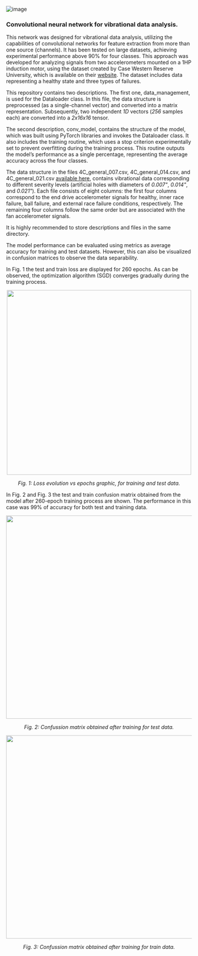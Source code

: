 ![image](https://github.com/user-attachments/assets/52f59383-7707-4b0a-b7fa-8ea8dafac0df)
### Convolutional neural network for vibrational data analysis. 
This network was designed for vibrational data analysis, utilizing the capabilities of convolutional networks for feature extraction from more than one source (channels). It has been tested on large datasets, achieving experimental performance above 90% for four classes. This approach was developed for analyzing signals from two accelerometers mounted on a 1HP induction motor, using the dataset created by Case Western Reserve University, which is available on their [website](https://engineering.case.edu/bearingdatacenter/download-data-file). The dataset includes data representing a healthy state and three types of failures.

This repository contains two descriptions. The first one, data_management, is used for the Dataloader class. In this file, the data structure is preprocessed (as a single-channel vector) and converted into a matrix representation. Subsequently, two independent *1D* vectors (*256* samples each) are converted into a *2x16x16* tensor.

The second description, conv_model, contains the structure of the model, which was built using PyTorch libraries and invokes the Dataloader class. It also includes the training routine, which uses a stop criterion experimentally set to prevent overfitting during the training process. This routine outputs the model’s performance as a single percentage, representing the average accuracy across the four classes.

The data structure in the files 4C_general_007.csv, 4C_general_014.csv, and 4C_general_021.csv [available here](https://drive.google.com/drive/folders/1jBCRPD5igolbaiN9DhYOcXxsnnlgSDj2?usp=sharing), contains vibrational data corresponding to different severity levels (artificial holes with diameters of *0.007"*, *0.014"*, and *0.021"*). Each file consists of eight columns: the first four columns correspond to the end drive accelerometer signals for healthy, inner race failure, ball failure, and external race failure conditions, respectively. The remaining four columns follow the same order but are associated with the fan accelerometer signals.

It is highly recommended to store descriptions and files in the same directory.


The model performance can be evaluated using metrics as average accuracy for training and test datasets. However, this can also be visualized in confusion matrices to observe the data separability.

In Fig. 1 the test and train loss are displayed for 260 epochs. As can be observed, the optimization algorithm (SGD) converges gradually during the training process.

<p align="center">
  <img width="500" src="https://github.com/user-attachments/assets/6d78f611-ab7c-4811-b3f6-3e731de763b0">
</p>
<p align="center">
    <em>Fig. 1: Loss evolution vs epochs graphic, for training and test data.</em>
</p>

In Fig. 2 and Fig. 3 the test and train confusion matrix obtained from the model after 260-epoch training process are shown. The performance in this case was 99% of accuracy for both test and training data.

<p align="center">
  <img width="550" src="https://github.com/user-attachments/assets/639a073f-3f1e-473c-83d1-86b122dcf9d2">
</p>
<p align="center">
    <em>Fig. 2: Confussion matrix obtained after training for test data.</em>
</p>

<p align="center">
  <img width="550" src="https://github.com/user-attachments/assets/eaba9ef8-c9a3-4c5e-b8db-bdfba4064fa6">
</p>
<p align="center">
    <em>Fig. 3: Confussion matrix obtained after training for train data.</em>
</p>
